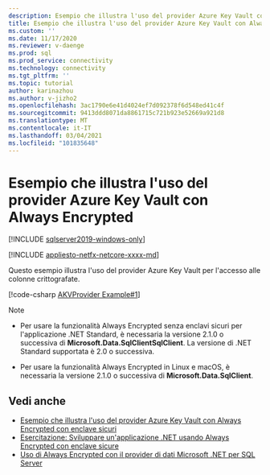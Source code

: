 ```yaml
---
description: Esempio che illustra l'uso del provider Azure Key Vault con Always Encrypted
title: Esempio che illustra l'uso del provider Azure Key Vault con Always Encrypted | Microsoft Docs
ms.custom: ''
ms.date: 11/17/2020
ms.reviewer: v-daenge
ms.prod: sql
ms.prod_service: connectivity
ms.technology: connectivity
ms.tgt_pltfrm: ''
ms.topic: tutorial
author: karinazhou
ms.author: v-jizho2
ms.openlocfilehash: 3ac1790e6e41d4024ef7d092378f6d548ed41c4f
ms.sourcegitcommit: 9413ddd8071da8861715c721b923e52669a921d8
ms.translationtype: MT
ms.contentlocale: it-IT
ms.lasthandoff: 03/04/2021
ms.locfileid: "101835648"
---
```

# <a name="example-demonstrating-use-of-azure-key-vault-provider-with-always-encrypted"></a>Esempio che illustra l'uso del provider Azure Key Vault con Always Encrypted

[!INCLUDE [sqlserver2019-windows-only](../../../includes/applies-to-version/sqlserver2019-windows-only.md)]

[!INCLUDE [appliesto-netfx-netcore-xxxx-md](../../../includes/appliesto-netfx-netcore-netst-md.md)]

Questo esempio illustra l'uso del provider Azure Key Vault per l'accesso alle colonne crittografate.

[!code-csharp [AKVProvider Example#1](~/../sqlclient/doc/samples/AzureKeyVaultProviderExample.cs#1)]

> [!NOTE]
> - Per usare la funzionalità Always Encrypted senza enclavi sicuri per l'applicazione .NET Standard, è necessaria la versione 2.1.0 o successiva di **Microsoft.Data.SqlClientSqlClient**. La versione di .NET Standard supportata è 2.0 o successiva. 
>
> - Per usare la funzionalità Always Encrypted in Linux e macOS, è necessaria la versione 2.1.0 o successiva di **Microsoft.Data.SqlClient**.

## <a name="see-also"></a>Vedi anche

- [Esempio che illustra l'uso del provider Azure Key Vault con Always Encrypted con enclave sicuri](azure-key-vault-enclave-example.md)
- [Esercitazione: Sviluppare un'applicazione .NET usando Always Encrypted con enclave sicure](tutorial-always-encrypted-enclaves-develop-net-apps.md)
- [Uso di Always Encrypted con il provider di dati Microsoft .NET per SQL Server](sqlclient-support-always-encrypted.md)

